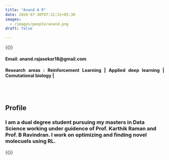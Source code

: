 ```yaml
---
title: "Anand A R"
date: 2020-07-30T07:22:51+05:30
images:
  - /images/people/anand.png
draft: false

---
```


{{<rawhtml>}} 
<div align="justify">
<h4>Email: anand.rajasekar18@gmail.com</h4>
<h4>Research areas : Reinforcement Learning | Applied deep learning | Comutational biology |</h4><br>
</div>
<br>
<div>
	<h2>Profile</h2>
	<h3>
		I am a dual degree student pursuing my masters in Data Science working under guidence of Prof. Karthik Raman and Prof. B Ravindran. I work on optimizing and finding novel molecuels using RL.
    <br>
</div>

{{</rawhtml>}}